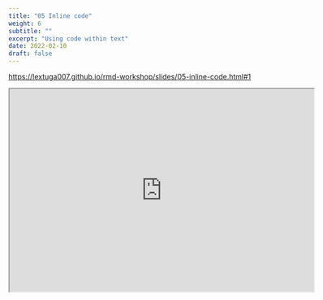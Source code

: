```yaml
---
title: "05 Inline code"
weight: 6
subtitle: ""
excerpt: "Using code within text"
date: 2022-02-10
draft: false
---
```


https://lextuga007.github.io/rmd-workshop/slides/05-inline-code.html#1

<iframe src="https://lextuga007.github.io/rmd-workshop/slides/05-inline-code.html#1" width="600" height="400" loading="lazy" allowfullscreen></iframe> <script>fitvids('.shareagain', {players: 'iframe'});</script>

